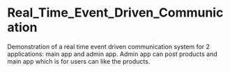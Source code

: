 # Real_Time_Event_Driven_Communication
Demonstration of a real time event driven communication system for 2 applications: main app and admin app. Admin app can post products and main app which is for users can like the products.
